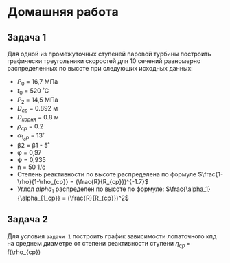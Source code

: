 # Домашняя работа

## Задача 1
Для одной из промежуточных ступеней паровой турбины построить графически треугольники скоростей для 10 сечений равномерно распределенных по высоте при следующих исходных данных: 
* $P_0$ = 16,7 МПа
* $t_0$ = 520 ˚C
* $Р_2$ = 14,5 МПа
* $D_{cр}$ = 0.892 м
* $D_{корня}$ = 0.8 м
* $\rho_{ср}$ = 0.2
* $\alpha_{1_ср}$  = 13˚
* β2  =  β1  - 5˚
* φ = 0,97
* ψ = 0,935
* n = 50 1/c
* Степень реактивности по высоте распределена по формуле $\frac{1-\rho}{1-\rho_{ср}} = (\frac{R}{R_{ср}})^{-1.7}$
* Углол $alpha_1$ распределен по высоте по формуле: $\frac{\alpha_1}{\alpha_{1_ср}} = (\frac{R}{R_{ср}})^2$

## Задача 2
Для условия `задачи 1` построить график зависимости лопаточного кпд на среднем диаметре от степени реактивности ступени $\eta_{ср}$ = f(\rho_{ср})